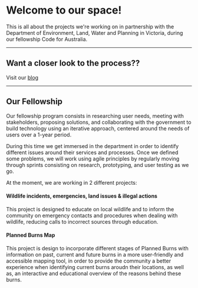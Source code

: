 # Welcome to our space!
This is all about the projects we're working on in partnership with the Department of Environment, Land, Water and Planning in Victoria, during our fellowship Code for Australia.

------

## Want a closer look to the process??
Visit our [blog](https://dcramirezo.github.io/delwp-blog/)

----

## Our Fellowship
Our fellowship program consists in researching user needs, meeting with stakeholders, proposing solutions, and collaborating with the government to build technology using an iterative approach, centered around the needs of users over a 1-year period. 

During this time we get immersed in the department in order to identify different issues around their services and processes. Once we defined some problems, we will work using agile principles by regularly moving through sprints consisting on research, prototyping, and user testing as we go.

At the moment, we are working in 2 different projects:

#### Wildlife incidents, emergencies, land issues & illegal actions
This project is designed to educate on local wildlife and to inform the community on emergency contacts and procedures when dealing with wildlife, reducing calls to incorrect sources through education.

#### Planned Burns Map
This project is design to incorporate different stages of Planned Burns with information on past, current and future burns in a more user-friendly and accessible mapping tool, in order to provide the community a better experience when identifying current burns aroudn their locations, as well as, an interactive and educational overview of the reasons behind these burns.

